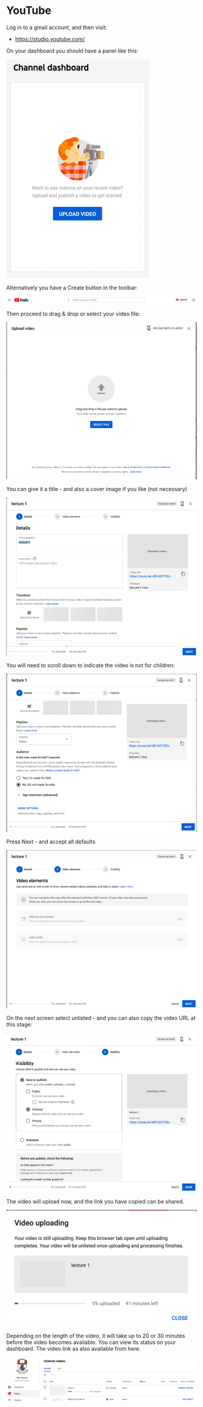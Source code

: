 # YouTube

Log in to a gmail account, and then visit:

- <https://studio.youtube.com/>

On your dashboard you should have a panel like this:

![](img/49.png)

Alternatively you have a Create button in the toolbar:

![](img/50.png)

Then proceed to drag & drop or select your video file:

![](img/51.png)

You can give it a title - and also a cover image if you like (not necessary)

![](img/52.png)

You will need to scroll down to indicate the video is not for children:

![](img/53.png)

Press Next - and accept all defaults

![](img/54.png)

On the next screen select unlisted - and you can also copy the video URL at this stage:

![](img/55.png)

The video will upload now, and the link you have copied can be shared.

![](img/56.png)

Depending on the length of the video, it will take up to 20 or 30 minutes before the video becomes available. You can view its status on your dashboard. The video link as also available from here.

![](img/57.png)
